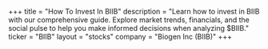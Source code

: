 +++
title = "How To Invest In BIIB"
description = "Learn how to invest in BIIB with our comprehensive guide. Explore market trends, financials, and the social pulse to help you make informed decisions when analyzing $BIIB."
ticker = "BIIB"
layout = "stocks"
company = "Biogen Inc (BIIB)"
+++

